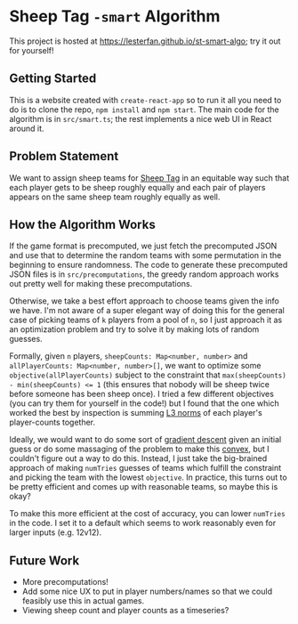 # Sheep Tag `-smart` Algorithm

This project is hosted at https://lesterfan.github.io/st-smart-algo; try it out for yourself!

## Getting Started

This is a website created with `create-react-app` so to run it all you need to do is to clone the repo, `npm install` and `npm start`. The main code for the algorithm is in `src/smart.ts`; the rest implements a nice web UI in React around it.

## Problem Statement

We want to assign sheep teams for [Sheep Tag](https://www.sheeptag2.com/) in an equitable way such that each player gets to be sheep roughly equally and each pair of players appears on the same sheep team roughly equally as well.

## How the Algorithm Works

If the game format is precomputed, we just fetch the precomputed JSON and use that to determine the random teams with some permutation in the beginning to ensure randomness. The code to generate these precomputed JSON files is in `src/precomputations`, the greedy random approach works out pretty well for making these precomputations.

Otherwise, we take a best effort approach to choose teams given the info we have. I'm not aware of a super elegant way of doing this for the general case of picking teams of `k` players from a pool of `n`, so I just approach it as an optimization problem and try to solve it by making lots of random guesses.

Formally, given `n` players, `sheepCounts: Map<number, number>` and `allPlayerCounts: Map<number, number>[]`, we want to optimize some `objective(allPlayerCounts)` subject to the constraint that `max(sheepCounts) - min(sheepCounts) <= 1` (this ensures that nobody will be sheep twice before someone has been sheep once). I tried a few different objectives (you can try them for yourself in the code!) but I found that the one which worked the best by inspection is summing [L3 norms](<https://en.wikipedia.org/wiki/Norm_(mathematics)#p-norm>) of each player's player-counts together.

Ideally, we would want to do some sort of [gradient descent](https://en.wikipedia.org/wiki/Gradient_descent) given an initial guess or do some massaging of the problem to make this [convex](https://en.wikipedia.org/wiki/Convex_optimization), but I couldn't figure out a way to do this. Instead, I just take the big-brained approach of making `numTries` guesses of teams which fulfill the constraint and picking the team with the lowest `objective`. In practice, this turns out to be pretty efficient and comes up with reasonable teams, so maybe this is okay?

To make this more efficient at the cost of accuracy, you can lower `numTries` in the code. I set it to a default which seems to work reasonably even for larger inputs (e.g. 12v12).

## Future Work

- More precomputations!
- Add some nice UX to put in player numbers/names so that we could feasibly use this in actual games.
- Viewing sheep count and player counts as a timeseries?
